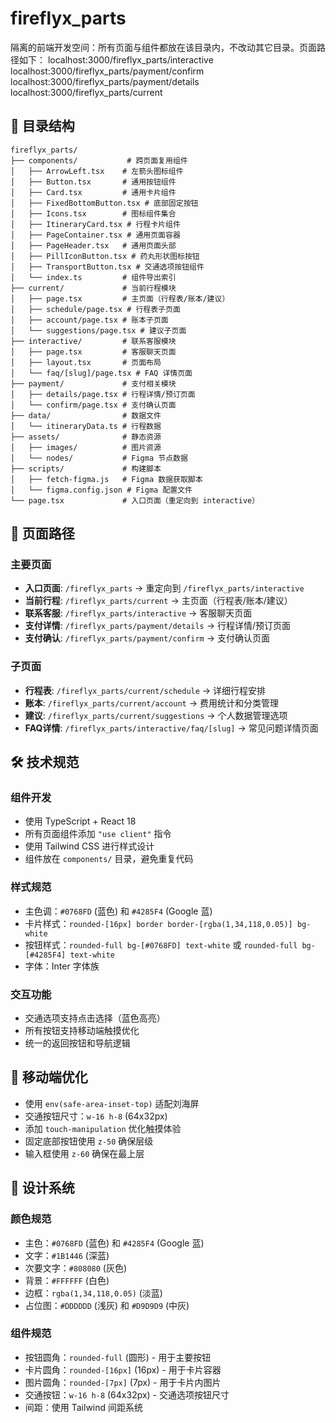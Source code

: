 # fireflyx_parts

隔离的前端开发空间：所有页面与组件都放在该目录内，不改动其它目录。页面路径如下：
localhost:3000/fireflyx_parts/interactive
localhost:3000/fireflyx_parts/payment/confirm
localhost:3000/fireflyx_parts/payment/details
localhost:3000/fireflyx_parts/current

## 📁 目录结构

```
fireflyx_parts/
├── components/           # 跨页面复用组件
│   ├── ArrowLeft.tsx    # 左箭头图标组件
│   ├── Button.tsx       # 通用按钮组件
│   ├── Card.tsx         # 通用卡片组件
│   ├── FixedBottomButton.tsx # 底部固定按钮
│   ├── Icons.tsx        # 图标组件集合
│   ├── ItineraryCard.tsx # 行程卡片组件
│   ├── PageContainer.tsx # 通用页面容器
│   ├── PageHeader.tsx   # 通用页面头部
│   ├── PillIconButton.tsx # 药丸形状图标按钮
│   ├── TransportButton.tsx # 交通选项按钮组件
│   └── index.ts         # 组件导出索引
├── current/             # 当前行程模块
│   ├── page.tsx         # 主页面（行程表/账本/建议）
│   ├── schedule/page.tsx # 行程表子页面
│   ├── account/page.tsx # 账本子页面
│   └── suggestions/page.tsx # 建议子页面
├── interactive/         # 联系客服模块
│   ├── page.tsx         # 客服聊天页面
│   ├── layout.tsx       # 页面布局
│   └── faq/[slug]/page.tsx # FAQ 详情页面
├── payment/             # 支付相关模块
│   ├── details/page.tsx # 行程详情/预订页面
│   └── confirm/page.tsx # 支付确认页面
├── data/                # 数据文件
│   └── itineraryData.ts # 行程数据
├── assets/              # 静态资源
│   ├── images/          # 图片资源
│   └── nodes/           # Figma 节点数据
├── scripts/             # 构建脚本
│   ├── fetch-figma.js   # Figma 数据获取脚本
│   └── figma.config.json # Figma 配置文件
└── page.tsx             # 入口页面（重定向到 interactive）
```

## 🎯 页面路径

### 主要页面
- **入口页面**: `/fireflyx_parts` → 重定向到 `/fireflyx_parts/interactive`
- **当前行程**: `/fireflyx_parts/current` → 主页面（行程表/账本/建议）
- **联系客服**: `/fireflyx_parts/interactive` → 客服聊天页面
- **支付详情**: `/fireflyx_parts/payment/details` → 行程详情/预订页面
- **支付确认**: `/fireflyx_parts/payment/confirm` → 支付确认页面

### 子页面
- **行程表**: `/fireflyx_parts/current/schedule` → 详细行程安排
- **账本**: `/fireflyx_parts/current/account` → 费用统计和分类管理
- **建议**: `/fireflyx_parts/current/suggestions` → 个人数据管理选项
- **FAQ详情**: `/fireflyx_parts/interactive/faq/[slug]` → 常见问题详情页面

## 🛠️ 技术规范

### 组件开发
- 使用 TypeScript + React 18
- 所有页面组件添加 `"use client"` 指令
- 使用 Tailwind CSS 进行样式设计
- 组件放在 `components/` 目录，避免重复代码

### 样式规范
- 主色调：`#0768FD` (蓝色) 和 `#4285F4` (Google 蓝)
- 卡片样式：`rounded-[16px] border border-[rgba(1,34,118,0.05)] bg-white`
- 按钮样式：`rounded-full bg-[#0768FD] text-white` 或 `rounded-full bg-[#4285F4] text-white`
- 字体：Inter 字体族

### 交互功能
- 交通选项支持点击选择（蓝色高亮）
- 所有按钮支持移动端触摸优化
- 统一的返回按钮和导航逻辑

## 📱 移动端优化

- 使用 `env(safe-area-inset-top)` 适配刘海屏
- 交通按钮尺寸：`w-16 h-8` (64x32px)
- 添加 `touch-manipulation` 优化触摸体验
- 固定底部按钮使用 `z-50` 确保层级
- 输入框使用 `z-60` 确保在最上层

## 🎨 设计系统

### 颜色规范
- 主色：`#0768FD` (蓝色) 和 `#4285F4` (Google 蓝)
- 文字：`#1B1446` (深蓝)
- 次要文字：`#808080` (灰色)
- 背景：`#FFFFFF` (白色)
- 边框：`rgba(1,34,118,0.05)` (淡蓝)
- 占位图：`#DDDDDD` (浅灰) 和 `#D9D9D9` (中灰)

### 组件规范
- 按钮圆角：`rounded-full` (圆形) - 用于主要按钮
- 卡片圆角：`rounded-[16px]` (16px) - 用于卡片容器
- 图片圆角：`rounded-[7px]` (7px) - 用于卡片内图片
- 交通按钮：`w-16 h-8` (64x32px) - 交通选项按钮尺寸
- 间距：使用 Tailwind 间距系统


